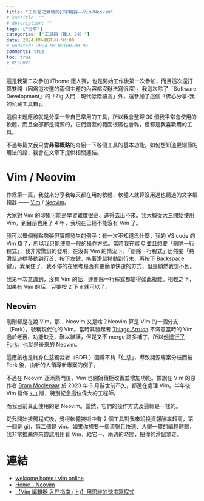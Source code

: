 ```yaml
---
title: "工具箱之無情的打字機器——Vim/Neovim"
# subtitle: ""
# description: ""
tags: ["分享"]
categories: ["工具箱（鐵人 24）"]
date: 2024-MM-DDTHH:MM:00
# updated: 2024-MM-DDTHH:MM:00
comments: true
toc: true
# RESERVE
---
```


這是我第二次參加 iThome 鐵人賽，也是開始工作後第一次參加，而且這次還打算雙開（因爲這次選的兩個主題的內容都沒辦法寫很深）。我這次除了「Software Development」的「Zig 入門：現代低階語言」外，還參加了這個「佛心分享-我的私藏工具箱」。

這個主題應該就是分享一些自己常用的工具，所以我會整理 30 個我平常會使用的軟體，而且全部都是開源的，它們涵蓋的範圍很廣也會雜，但都是我喜歡用的工具。

<!-- more -->

不過每篇文我只會**非常概略**的介紹一下各個工具的基本功能，如何想知道更細節的用法的話，我會在文章下提供相關連結。

# Vim / Neovim

作爲第一篇，我就來分享我每天都在用的軟體、軟體人就算沒用過也聽過的文字編輯器 —— [Vim](https://vimdoc.sourceforge.net/) / [Neovim](https://neovim.io/)。

大家對 Vim 的印象可能是學習難度很高、進得去出不來。我大概從大三開始使用 Vim，到目前也用了 4 年，我現在已經不能沒有 Vim 了。

我可以舉個有點誇張但實際發生的例子：有一次不知道爲什麼，我的 VS code 的 Vim 掛了，所以我只能使用一般的操作方式。當時我在寫 C 並且想要「刪除一行程式」，我非常驚訝的發現，在沒有 Vim 的情況下，「刪除一行程式」居然要「將滑鼠遊標移動到行首、按下左鍵、拖著滑鼠移動到行末、再按下 Backspace 鍵」，我呆住了，我不停的在思考是否有更簡單快速的方式，但是顯然我想不到。

我第一次意識到，沒有 Vim 的話，連刪除一行程式都變得如此複雜。相較之下，如果有 Vim 的話，只要按 2 下 `d` 就可以了。

## Neovim

剛剛都是在說 Vim，那... Neovim 又是啥？Neovim 算是 Vim 的一個分支（Fork），號稱現代化的 Vim。當時其發起者 [Thiago Arruda](https://github.com/tarruda) 不滿意當時的 Vim 過於老舊、功能缺乏、難以維護，但是又不 merge 許多補丁，所以[他進行了 Fork](https://groups.google.com/g/vim_dev/c/65jjGqS1_VQ)，也就是後來的 Neovim。

這應該也是終身仁慈獨裁者（BDFL）因爲不夠「仁慈」，導致開源專案分歧而被 Fork 後，由新的人領導新專案的例子。

不過在 Neovim 逐漸熱門後，Vim 也開始積極改善並增加功能。據說在 Vim 的原作者 [Bram Moolenaar](https://github.com/brammool) 於 2023 年 8 月辭世前不久，都還在處理 Vim。半年後 Vim 發佈 [`9.1`](https://www.vim.org/vim-9.1-released.php) 版，特別紀念這位偉大的工程師。

而我目前真正使用的是 Neovim。當然，它們的操作方式及邏輯是一樣的。

從我開始接觸程式後，覺得軟體技術中有 2 個工具對我來說投資報酬率超高，第一個是 git，第二個是 vim。如果你想要一個流暢且快速、人鍵一體的編程體驗，我非常推薦你來嘗試用用看 Vim，給它一、兩週的時間，把你的滑鼠拿走。

# 連結

- [welcome home : vim online](https://www.vim.org/)
- [Home - Neovim](https://neovim.io/)
- [【Vim 編輯器 入門指南 (上)】用思維的速度寫程式](https://ithelp.ithome.com.tw/articles/10255325)
